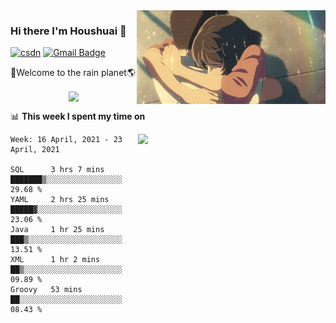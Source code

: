 <img  align='right' height="150" src="https://github.com/LikeRainDay/LikeRainDay/blob/master/pic/img_rain_1.gif?raw=true">



### Hi there I'm Houshuai :lemon:

[![csdn](https://img.shields.io/badge/-csdn-c14438?style=flat-square&logo=c&logoColor=white)](https://blog.csdn.net/qq_15807167)
[![Gmail Badge](https://img.shields.io/badge/-gmail-c14438?style=flat-square&logo=Gmail&logoColor=white&link=mailto:houshuai0816@gmail.com)](mailto:houshuai0816@gmail.com)

🚀Welcome to the rain planet🌎

<center>
<img align='center'  src="https://source.unsplash.com/random/1200x600">
</center>

📊 **This week I spent my time on**

<img align='right'   width="300" src="https://github-readme-stats.vercel.app/api?username=LikeRainDay&show_icons=true&title_color=fff&icon_color=79ff97&text_color=9f9f9f&bg_color=151515">

<!--START_SECTION:waka-->
```text
Week: 16 April, 2021 - 23 April, 2021

SQL      3 hrs 7 mins    ███████▒░░░░░░░░░░░░░░░░░   29.68 % 
YAML     2 hrs 25 mins   █████▓░░░░░░░░░░░░░░░░░░░   23.06 % 
Java     1 hr 25 mins    ███▒░░░░░░░░░░░░░░░░░░░░░   13.51 % 
XML      1 hr 2 mins     ██▒░░░░░░░░░░░░░░░░░░░░░░   09.89 % 
Groovy   53 mins         ██░░░░░░░░░░░░░░░░░░░░░░░   08.43 % 
```
<!--END_SECTION:waka-->
